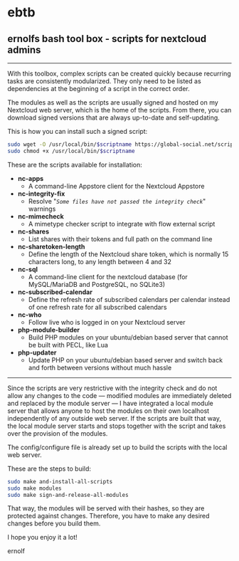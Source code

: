 # ebtb
## ernolfs bash tool box - scripts for nextcloud admins

---
With this toolbox, complex scripts can be created quickly because recurring tasks are consistently modularized. They only need to be listed as dependencies at the beginning of a script in the correct order.

The modules as well as the scripts are usually signed and hosted on my Nextcloud web server, which is the home of the scripts. From there, you can download signed versions that are always up-to-date and self-updating.

This is how you can install such a signed script:

```sh
sudo wget -O /usr/local/bin/$scriptname https://global-social.net/script/$scriptname
sudo chmod +x /usr/local/bin/$scriptname
```

These are the scripts available for installation:

- **nc-apps**
  - A command-line Appstore client for the Nextcloud Appstore
- **nc-integrity-fix**
  - Resolve "*`Some files have not passed the integrity check`*" warnings
- **nc-mimecheck**
  - A mimetype checker script to integrate with flow external script
- **nc-shares**
  - List shares with their tokens and full path on the command line
- **nc-sharetoken-length**
  - Define the length of the Nextcloud share token, which is normally 15 characters long, to any length between 4 and 32
- **nc-sql**
  - A command-line client for the nextcloud database (for MySQL/MariaDB and PostgreSQL, no SQLite3)
- **nc-subscribed-calendar**
  - Define the refresh rate of subscribed calendars per calendar instead of one refresh rate for all subscribed calendars
- **nc-who**
  - Follow live who is logged in on your Nextcloud server
- **php-module-builder**
  - Build PHP modules on your ubuntu/debian based server that cannot be built with PECL, like Lua
- **php-updater**
  - Update PHP on your ubuntu/debian based server and switch back and forth between versions without much hassle

---

Since the scripts are very restrictive with the integrity check and do not allow any changes to the code — modified modules are immediately deleted and replaced by the module server — I have integrated a local module server that allows anyone to host the modules on their own localhost independently of any outside web server. If the scripts are built that way, the local module server starts and stops together with the script and takes over the provision of the modules.

The config/configure file is already set up to build the scripts with the local web server.

These are the steps to build:

```sh
sudo make and-install-all-scripts
sudo make modules
sudo make sign-and-release-all-modules
```

That way, the modules will be served with their hashes, so they are protected against changes. Therefore, you have to make any desired changes before you build them.

I hope you enjoy it a lot!

ernolf
